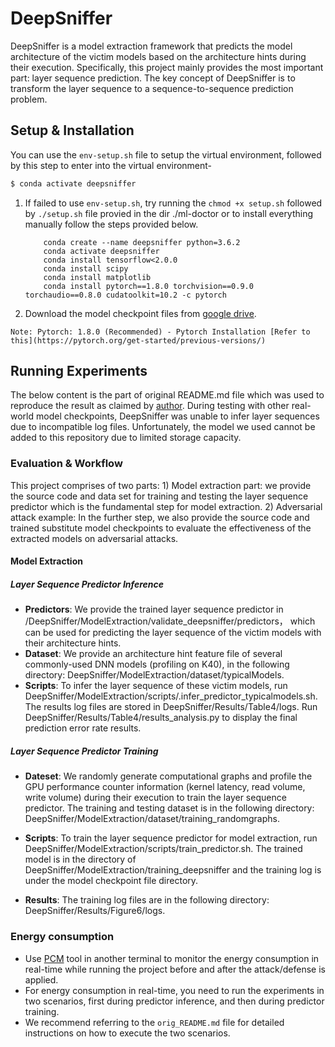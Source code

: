 # DeepSniffer
DeepSniffer is a model extraction framework that predicts the model architecture of the victim models based on the architecture hints during their execution. Specifically, this project mainly provides the most important part: layer sequence prediction. The key concept of DeepSniffer is to transform the layer sequence to a sequence-to-sequence prediction problem.

## Setup & Installation

You can use the `env-setup.sh` file to setup the virtual environment, followed by this step to enter into the virtual environment-

```bash
$ conda activate deepsniffer
```

1) If failed to use `env-setup.sh`, try running the `chmod +x setup.sh` followed by `./setup.sh` file  provied in the dir ./ml-doctor or to install everything manually follow the steps provided below.
    ```
        conda create --name deepsniffer python=3.6.2
        conda activate deepsniffer
        conda install tensorflow<2.0.0
        conda install scipy
        conda install matplotlib
        conda install pytorch==1.8.0 torchvision==0.9.0 torchaudio==0.8.0 cudatoolkit=10.2 -c pytorch
    ```
2) Download the model checkpoint files from [google drive](https://drive.google.com/drive/folders/1JrTkT9C0klWFMK4x-KSMqvvPJ7k3TL6U?usp=sharing).

`Note: Pytorch: 1.8.0 (Recommended) - Pytorch Installation [Refer to this](https://pytorch.org/get-started/previous-versions/)`

## Running Experiments

The below content is the part of original README.md file which was used to reproduce the result as claimed by [author](https://github.com/xinghu7788/DeepSniffer). During testing with other real-world model checkpoints, DeepSniffer was unable to infer layer sequences due to incompatible log files. Unfortunately, the model we used cannot be added to this repository due to limited storage capacity.

### Evaluation & Workflow

This project comprises of two parts: 1) Model extraction part: we provide the source code and data set for training and testing the layer sequence predictor which is the fundamental step for model extraction. 
2) Adversarial attack example: In the further step, we also provide the source code and trained substitute model checkpoints to evaluate the effectiveness of the extracted models on adversarial attacks. 
#### Model Extraction
##### Layer Sequence Predictor Inference 
* **Predictors**: We provide the trained layer sequence predictor in /DeepSniffer/ModelExtraction/validate_deepsniffer/predictors， which can be used for predicting the layer sequence of the victim models with their architecture hints. 
* **Dataset**: We provide an architecture hint feature file of several commonly-used DNN models (profiling on K40), in the following directory: DeepSniffer/ModelExtraction/dataset/typicalModels.
* **Scripts**: To infer the layer sequence of these victim models, run 
DeepSniffer/ModelExtraction/scripts/.infer_predictor_typicalmodels.sh. The results log files are stored in DeepSniffer/Results/Table4/logs. Run DeepSniffer/Results/Table4/results_analysis.py to display the final prediction error rate results.

##### Layer Sequence Predictor Training
* **Dateset**: We randomly generate computational graphs and profile the GPU performance counter information (kernel latency, read volume, write volume) during their execution to train the layer sequence predictor. The training and testing dataset is in the following directory: DeepSniffer/ModelExtraction/dataset/training_randomgraphs.

* **Scripts**: To train the layer sequence predictor for model extraction, run DeepSniffer/ModelExtraction/scripts/train_predictor.sh. The trained model is in the directory of DeepSniffer/ModelExtraction/training_deepsniffer and the training log is under the model checkpoint file directory.

* **Results**: The training log files are in the following directory: DeepSniffer/Results/Figure6/logs.

### Energy consumption

- Use [PCM](https://github.com/intel/pcm) tool in another terminal to monitor the energy consumption in real-time while running the project before and after the attack/defense is applied.
- For energy consumption in real-time, you need to run the experiments in two scenarios, first during predictor inference, and then during predictor training.
- We recommend referring to the `orig_README.md` file for detailed instructions on how to execute the two scenarios.
